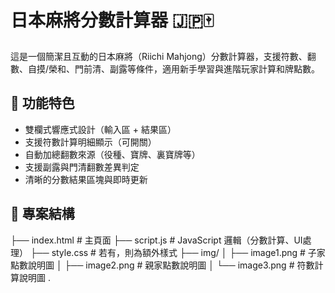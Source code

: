 # 日本麻將分數計算器 🇯🇵🀄

這是一個簡潔且互動的日本麻將（Riichi Mahjong）分數計算器，支援符數、翻數、自摸/榮和、門前清、副露等條件，適用新手學習與進階玩家計算和牌點數。

## 🔧 功能特色

- 雙欄式響應式設計（輸入區 + 結果區）
- 支援符數計算明細顯示（可開關）
- 自動加總翻數來源（役種、寶牌、裏寶牌等）
- 支援副露與門清翻數差異判定
- 清晰的分數結果區塊與即時更新

## 📁 專案結構
├── index.html # 主頁面
├── script.js # JavaScript 邏輯（分數計算、UI處理）
├── style.css # 若有，則為額外樣式
├── img/
│ ├── image1.png # 子家點數說明圖
│ ├── image2.png # 親家點數說明圖
│ └── image3.png # 符數計算說明圖
.